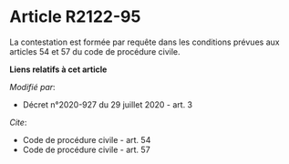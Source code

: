 # Article R2122-95

La contestation est formée par requête dans les conditions prévues aux articles  54 et  57 du code de procédure civile.

**Liens relatifs à cet article**

_Modifié par_:

  - Décret n°2020-927 du 29 juillet 2020 - art. 3

_Cite_:

  - Code de procédure civile - art. 54
  - Code de procédure civile - art. 57
